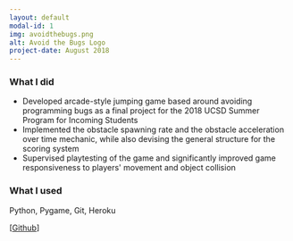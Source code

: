 ```yaml
---
layout: default
modal-id: 1
img: avoidthebugs.png
alt: Avoid the Bugs Logo
project-date: August 2018
---
```


### What I did
- Developed arcade-style jumping game based around avoiding programming bugs as a final project for the 2018 UCSD Summer Program for Incoming Students
- Implemented the obstacle spawning rate and the obstacle acceleration over time mechanic, while also devising the general structure for the scoring system
- Supervised playtesting of the game and significantly improved game responsiveness to players' movement and object collision

### What I used
Python, Pygame, Git, Heroku

[[Github](https://github.com/chanhenry54/avoidthebugs)]